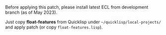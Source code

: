 Before applying this patch, please install latest ECL from development branch
(as of May 2023).

Just copy **float-features** from Quicklisp under
`~/quicklisp/local-projects/` and apply patch (or copy `float-features.lisp`).
